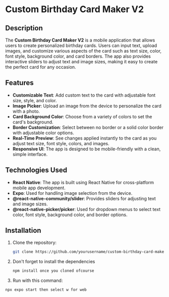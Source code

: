# Custom Birthday Card Maker V2

## Description

The **Custom Birthday Card Maker V2** is a mobile application that allows users to create personalized birthday cards. Users can input text, upload images, and customize various aspects of the card such as text size, color, font style, background color, and card borders. The app also provides interactive sliders to adjust text and image sizes, making it easy to create the perfect card for any occasion.

## Features

- **Customizable Text**: Add custom text to the card with adjustable font size, style, and color.
- **Image Picker**: Upload an image from the device to personalize the card with a photo.
- **Card Background Color**: Choose from a variety of colors to set the card's background.
- **Border Customization**: Select between no border or a solid color border with adjustable color options.
- **Real-Time Preview**: See changes applied instantly to the card as you adjust text size, font style, colors, and images.
- **Responsive UI**: The app is designed to be mobile-friendly with a clean, simple interface.

## Technologies Used

- **React Native**: The app is built using React Native for cross-platform mobile app development.
- **Expo**: Used for handling image selection from the device.
- **@react-native-community/slider**: Provides sliders for adjusting text and image sizes.
- **@react-native-picker/picker**: Used for dropdown menus to select text color, font style, background color, and border options.

## Installation

1. Clone the repository:
   ```bash
   git clone https://github.com/yourusername/custom-birthday-card-maker.git

2. Don't forget to install the dependencies
   ```bash
   npm install once you cloned ofcourse

3. Run with this command:
  ```bash
  npx expo start then select w for web   